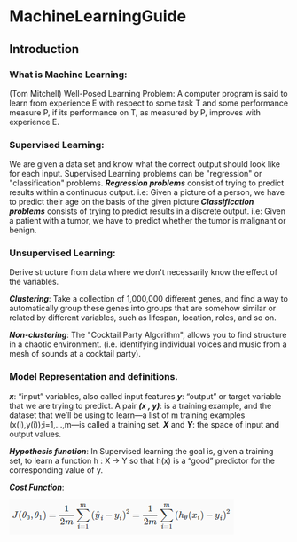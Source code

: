 # MachineLearningGuide

## Introduction

### What is Machine Learning:

(Tom Mitchell) Well-Posed Learning Problem: A computer program is said to learn from experience E with respect to some task T and some performance measure P, if its performance on T, as measured by P, improves with experience E.


### Supervised Learning:
We are given a data set and know what the correct output should look like for each input.
Supervised Learning problems can be "regression" or "classification" problems.
***Regression problems*** consist of trying to predict results within a continuous output. i.e: Given a picture of a person, we have to predict their age on the basis of the given picture
***Classification problems*** consists of trying to predict results in a discrete output. i.e: Given a patient with a tumor, we have to predict whether the tumor is malignant or benign.

### Unsupervised Learning:
Derive structure from data where we don't necessarily know the effect of the variables.

***Clustering***: Take a collection of 1,000,000 different genes, and find a way to automatically group these genes into groups that are somehow similar or related by different variables, such as lifespan, location, roles, and so on.

***Non-clustering***: The "Cocktail Party Algorithm", allows you to find structure in a chaotic environment. (i.e. identifying individual voices and music from a mesh of sounds at a cocktail party).

### Model Representation and definitions.

***x***: “input” variables, also called input features
***y***: “output” or target variable that we are trying to predict.
A pair ***(x , y)***: is a training example, and the dataset that we’ll be using to learn—a list of m training examples (x(i),y(i));i=1,...,m—is called a training set.
***X*** and ***Y***: the space of input and output values.

***Hypothesis function***: In Supervised learning the goal is, given a training set, to learn a function h : X → Y so that h(x) is a “good” predictor for the corresponding value of y.

***Cost Function***:

![Alt text](/images/formulas/costFunction.png?raw=true "Cost Function")
